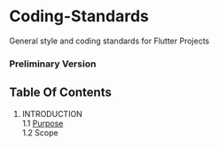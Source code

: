 # Coding-Standards
General style and coding standards for Flutter Projects

### Preliminary Version

## Table Of Contents
1. INTRODUCTION  
 1.1 [Purpose]  
 1.2 Scope
 
<!--links-->
[Purpose]: Introduction/Purpose.md
